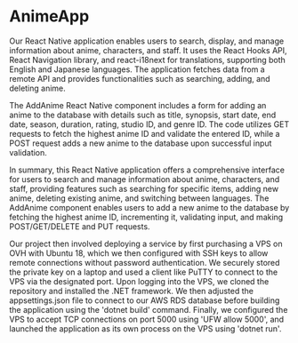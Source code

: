# AnimeApp
Our React Native application enables users to search, display, and manage information about anime, characters, and staff. It uses the React Hooks API, React Navigation library, and react-i18next for translations, supporting both English and Japanese languages. The application fetches data from a remote API and provides functionalities such as searching, adding, and deleting anime.

The AddAnime React Native component includes a form for adding an anime to the database with details such as title, synopsis, start date, end date, season, duration, rating, studio ID, and genre ID. The code utilizes GET requests to fetch the highest anime ID and validate the entered ID, while a POST request adds a new anime to the database upon successful input validation.

In summary, this React Native application offers a comprehensive interface for users to search and manage information about anime, characters, and staff, providing features such as searching for specific items, adding new anime, deleting existing anime, and switching between languages. The AddAnime component enables users to add a new anime to the database by fetching the highest anime ID, incrementing it, validating input, and making POST/GET/DELETE and PUT requests.

Our project then involved deploying a service by first purchasing a VPS on OVH with Ubuntu 18, which we then configured with SSH keys to allow remote connections without password authentication. We securely stored the private key on a laptop and used a client like PuTTY to connect to the VPS via the designated port. Upon logging into the VPS, we cloned the repository and installed the .NET framework. We then adjusted the appsettings.json file to connect to our AWS RDS database before building the application using the 'dotnet build' command. Finally, we configured the VPS to accept TCP connections on port 5000 using 'UFW allow 5000', and launched the application as its own process on the VPS using 'dotnet run'.
